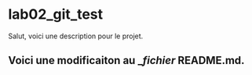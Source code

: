 # lab02_git_test
Salut, voici une description pour le projet.



## Voici une modificaiton au __fichier_ README.md.
